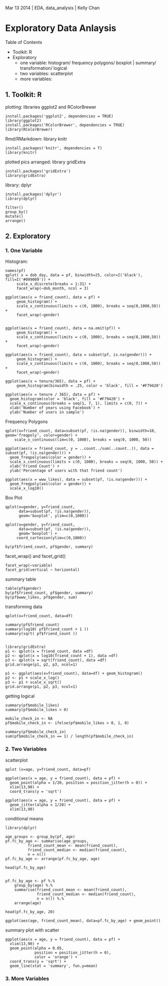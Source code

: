 Mar 13 2014 | EDA, data_analysis | Kelly Chan
# Exploratory Data Anlaysis
Table of Contents
- Toolkit: R
- Exploratory
    - one variable: histogram/ frequency polygons/ boxplot | summary/ transformation/ logical
    - two variables: scatterplot
    - more variables:

## 1. Toolkit: R

plotting: libraries ggplot2 and RColorBrewer
```{r}
install.packages('ggplot2', dependencies = TRUE)
library(ggplot2)
install.packages('RColorBrewer', dependencies = TRUE)
library(RColorBrewer)
```
Rmd/RMarkdown: library knitr
```{r}
install.packages('knitr', dependencies = T) 
library(knitr)
```
plotted pics arranged: library gridExtra
```{r}
install.packages('gridExtra')
library(gridExtra)
```

library: dplyr
```{r}
install.packages('dplyr')
library(dplyr)

filter()
group_by()
mutate()
arrange()
```

## 2. Exploratory

### 1. One Variable

Histogram: 
```
names(pf)
qplot( x = dob_day, data = pf, binwidth=25, color=I('black'), fill=I('#099009')) + 
     scale_x_discrete(breaks = 1:31) +
     facet_wrap(~dob_month, ncol = 3)

ggplot(aes(x = friend_count), data = pf) +
     geom_histogram() + 
     scale_x_continuous(limits = c(0, 1000), breaks = seq(0,1000,50)) +
     facet_wrap(~gender)


ggplot(aes(x = friend_count), data = na.omit(pf)) +
     geom_histogram() + 
     scale_x_continuous(limits = c(0, 1000), breaks = seq(0,1000,50)) +
     facet_wrap(~gender)

ggplot(aes(x = friend_count), data = subset(pf, is.na(gender))) +
     geom_histogram() + 
     scale_x_continuous(limits = c(0, 1000), breaks = seq(0,1000,50)) +
     facet_wrap(~gender)
     
ggplot(aes(x = tenure/365), data = pf) + 
     geom_histogram(binwidth = .25, color = 'black', fill = '#F79420')

ggplot(aes(x = tenure / 365), data = pf) + 
  geom_histogram(color = 'black', fill = '#F79420') + 
  scale_x_continuous(breaks = seq(1, 7, 1), limits = c(0, 7)) + 
  xlab('Number of years using Facebook') + 
  ylab('Number of users in sample')
```

Frequency Polygons
```
qplot(x=friend_count, data=subset(pf, !is.na(gender)), binwidth=10, geom='freqpoly', color=gender) +
    scale_x_continuous(lim=c(0, 1000), breaks = seq(0, 1000, 50)) 

ggplot(aes(x = friend_count, y = ..count../sum(..count..)), data = subset(pf, !is.na(gender))) + 
  geom_freqpoly(aes(color = gender)) + 
  scale_x_continuous(limits = c(0, 1000), breaks = seq(0, 1000, 50)) + 
  xlab('Friend Count') + 
  ylab('Percentage of users with that friend count')

ggplot(aes(x = www_likes), data = subset(pf, !is.na(gender))) + 
  geom_freqpoly(aes(color = gender)) + 
  scale_x_log10()
```

Box Plot
```
qplot(x=gender, y=friend_count, 
      data=subset(pf, !is.na(gender)), 
      geom='boxplot', ylim=c(0,1000))

qplot(x=gender, y=friend_count, 
      data=subset(pf, !is.na(gender)), 
      geom='boxplot') +
     coord_cartesion(ylim=c(0,1000))

by(pf$friend_count, pf$gender, summary)
```

facet\_wrap() and facet_grid()
```
facet_wrap(~variable)
facet_grid(vertical ~ horizontal)
```

summary table
```
table(pf$gender)
by(pf$friend_count, pf$gender, summary)
by(pf$www_likes, pf$gender, sum)
```

transforming data
```
qplot(x=friend_count, data=df)

summary(pf$friend_count)
summary(log10( pf$friend_count + 1 ))
summary(sqrt( pf$friend_count ))


library(gridExtra)
p1 <- qplot(x = friend_count, data =df)
p2 <- qplot(x = log10(friend_count + 1), data =df)
p3 <- qplot(x = sqrt(friend_count), data =df)
grid.arrange(p1, p2, p3, ncol=1)

p1 <- ggplot(aes(x=friend_count), data=df) + geom_histogram()
p2 <- p1 + scale_x_log()
p3 <- p1 + scale_x_sqrt()
grid.arrange(p1, p2, p3, ncol=1)
```

getting logical
```
summary(pf$mobile_likes)
summary(pf$mobile_likes > 0)

mobile_check_in <- NA
pf$mobile_check_in <- ifelse(pf$mobile_likes > 0, 1, 0)

summary(pf$mobile_check_in)
sum(pf$mobile_check_in == 1) / length(pf$mobile_check_in)
```


### 2. Two Variables

scatterplot
```
qplot (x=age, y=friend_count, data=pf)

ggplot(aes(x = age, y = friend_count), data = pf) + 
  geom_point(alpha = 1/20, position = position_jitter(h = 0)) +
  xlim(13,90) +
  coord_trans(y = 'sqrt')

ggplot(aes(x = age, y = friend_count), data = pf) + 
  geom_jitter(alpha = 1/20) +
  xlim(13,90)

```

conditional means
```
library(dplyr)

age_groups <- group_by(pf, age)
pf.fc_by_age <- summarise(age_groups,
          friend_count_mean <- mean(friend_count),
          friend_count_median <- median(friend_count),
          n = n())
pf.fc_by_age <- arrange(pf.fc_by_age, age)

head(pf.fc_by_age)


pf.fc_by_age <- pf %.%
    group_by(age) %.%
    summarise(friend_count_mean <- mean(friend_count),
              friend_count_median <- median(friend_count),
              n = n()) %.%
    arrange(age)
    
head(pf.fc_by_age, 20)

ggplot(aes(age, friend_count_mean), data=pf.fc_by_age) + geom_point()
```
summary plot with scatter
```
ggplot(aes(x = age, y = friend_count), data = pf) + 
  xlim(13,90) +
  geom_point(alpha = 0.05, 
             position = position_jitter(h = 0),
             color = 'orange') +
  coord_trans(y = 'sqrt') +
  geom_line(stat = 'summary', fun.y=mean)

```

### 3. More Variables

